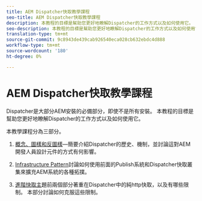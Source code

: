 ```yaml
---
title: AEM Dispatcher快取教學課程
seo-title: AEM Dispatcher快取教學課程
description: 本教程的目標是幫助您更好地瞭解Dispatcher的工作方式以及如何使用它。
seo-description: 本教程的目標是幫助您更好地瞭解Dispatcher的工作方式以及如何使用它。
translation-type: tm+mt
source-git-commit: 9c8943de439cab926540eca028cb632ebdc4d888
workflow-type: tm+mt
source-wordcount: '180'
ht-degree: 0%

---
```



# AEM Dispatcher快取教學課程

Dispatcher是大部分AEM安裝的必備部分，即使不是所有安裝。 本教程的目標是幫助您更好地瞭解Dispatcher的工作方式以及如何使用它。

本教學課程分為三部分。

1. [概念、圖樣和反圖樣](chapter-1.md)—簡要介紹Dispatcher的歷史、機制，並討論這對AEM開發人員設計元件的方式有何影響。

1. [Infrastructure Pattern](chapter-2.md)討論如何使用前面的Publish系統和Dispatcher快取叢集來擴充AEM系統的各種拓撲。

1. [進階快取主](chapter-3.md)題前兩個部分著重在Dispatcher中的純http快取，以及有哪些限制。 本部分討論如何克服這些限制。
